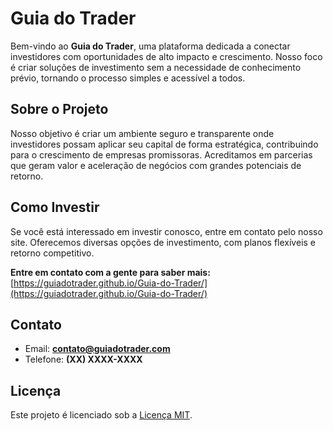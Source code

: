 # Guia do Trader

Bem-vindo ao **Guia do Trader**, uma plataforma dedicada a conectar investidores com oportunidades de alto impacto e crescimento. Nosso foco é criar soluções de investimento sem a necessidade de conhecimento prévio, tornando o processo simples e acessível a todos.

## Sobre o Projeto

Nosso objetivo é criar um ambiente seguro e transparente onde investidores possam aplicar seu capital de forma estratégica, contribuindo para o crescimento de empresas promissoras. Acreditamos em parcerias que geram valor e aceleração de negócios com grandes potenciais de retorno.

## Como Investir

Se você está interessado em investir conosco, entre em contato pelo nosso site. Oferecemos diversas opções de investimento, com planos flexíveis e retorno competitivo.

**Entre em contato com a gente para saber mais:**
[https://guiadotrader.github.io/Guia-do-Trader/](https://guiadotrader.github.io/Guia-do-Trader/)

## Contato

- Email: **contato@guiadotrader.com**
- Telefone: **(XX) XXXX-XXXX**

## Licença

Este projeto é licenciado sob a [Licença MIT](https://opensource.org/licenses/MIT).

